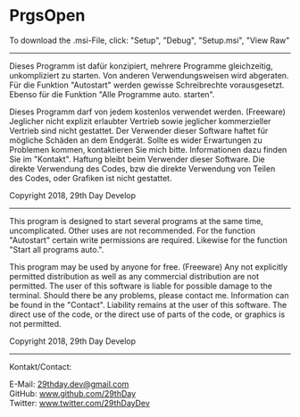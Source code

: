 # PrgsOpen
To download the .msi-File, click: "Setup", "Debug", "Setup.msi", "View Raw"

-------------
Dieses Programm ist dafür konzipiert, mehrere Programme gleichzeitig, unkompliziert zu starten.
Von anderen Verwendungsweisen wird abgeraten.
Für die Funktion "Autostart" werden gewisse Schreibrechte vorausgesetzt.
Ebenso für die Funktion "Alle Programme auto. starten".

Dieses Programm darf von jedem kostenlos verwendet werden. (Freeware)
Jeglicher nicht explizit erlaubter Vertrieb sowie jeglicher kommerzieller Vertrieb sind nicht gestattet.
Der Verwender dieser Software haftet für mögliche Schäden an dem Endgerät.
Sollte es wider Erwartungen zu Problemen kommen, kontaktieren Sie mich bitte. Informationen dazu finden Sie im "Kontakt". Haftung bleibt beim Verwender dieser Software.
Die direkte Verwendung des Codes, bzw die direkte Verwendung von Teilen des Codes, oder Grafiken ist nicht gestattet. 

Copyright 2018, 29th Day Develop

------------------------------------
This program is designed to start several programs at the same time, uncomplicated.
Other uses are not recommended.
For the function "Autostart" certain write permissions are required.
Likewise for the function "Start all programs auto.".

This program may be used by anyone for free. (Freeware)
Any not explicitly permitted distribution as well as any commercial distribution are not permitted.
The user of this software is liable for possible damage to the terminal.
Should there be any problems, please contact me. Information can be found in the "Contact". Liability remains at the user of this software.
The direct use of the code, or the direct use of parts of the code, or graphics  is not permitted.

Copyright 2018, 29th Day Develop

------------------------------------
Kontakt/Contact:

E-Mail: 29thday.dev@gmail.com   
GitHub: www.github.com/29thDay   
Twitter: www.twitter.com/29thDayDev   
